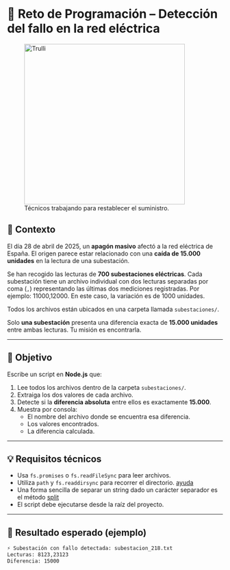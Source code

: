 # 🧠 Reto de Programación – Detección del fallo en la red eléctrica

<figure>
  <img src="https://www.24matins.es/app/uploads/2025/04/Europa-a-oscuras-los-memes-y-reacciones-mas-divertidos-tras.jpg" alt="Trulli" style="width:375px">
  <figcaption>Técnicos trabajando para restablecer el suministro.</figcaption>
</figure>

## 📜 Contexto

El día 28 de abril de 2025, un **apagón masivo** afectó a la red eléctrica de España. El origen parece estar relacionado con una **caída de 15.000 unidades** en la lectura de una subestación.

Se han recogido las lecturas de **700 subestaciones eléctricas**. Cada subestación tiene un archivo individual con dos lecturas separadas por coma (`,`) representando las últimas dos mediciones registradas. Por ejemplo: 11000,12000. En este caso, la variación es de 1000 unidades.

Todos los archivos están ubicados en una carpeta llamada `subestaciones/`.

Solo **una subestación** presenta una diferencia exacta de **15.000 unidades** entre ambas lecturas. Tu misión es encontrarla.

---

## 🎯 Objetivo

Escribe un script en **Node.js** que:

1. Lee todos los archivos dentro de la carpeta `subestaciones/`.
2. Extraiga los dos valores de cada archivo.
3. Detecte si la **diferencia absoluta** entre ellos es exactamente **15.000**.
4. Muestra por consola:
   - El nombre del archivo donde se encuentra esa diferencia.
   - Los valores encontrados.
   - La diferencia calculada.

---

## 💡 Requisitos técnicos

- Usa `fs.promises` o `fs.readFileSync` para leer archivos.
- Utiliza `path` y `fs.readdirsync` para recorrer el directorio. [ayuda](https://www.geeksforgeeks.org/node-js-fs-readdirsync-method/)
- Una forma sencilla de separar un string dado un carácter separador es el método [split](https://www.w3schools.com/jsref/jsref_split.asp)
- El script debe ejecutarse desde la raíz del proyecto.

---

## 🧪 Resultado esperado (ejemplo)

```bash
⚡ Subestación con fallo detectada: subestacion_218.txt
Lecturas: 8123,23123
Diferencia: 15000


